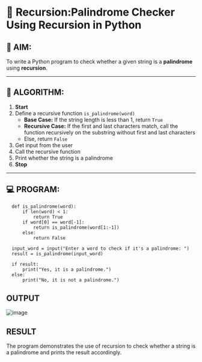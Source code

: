 # 🔁 Recursion:Palindrome Checker Using Recursion in Python

## 🎯 AIM:
To write a Python program to check whether a given string is a **palindrome** using **recursion**.

---

## 🧠 ALGORITHM:

1. **Start**
2. Define a recursive function `is_palindrome(word)`
   - **Base Case:** If the string length is less than 1, return `True`
   - **Recursive Case:** If the first and last characters match, call the function recursively on the substring without first and last characters
   - Else, return `False`
3. Get input from the user
4. Call the recursive function
5. Print whether the string is a palindrome
6. **Stop**

---

## 💻 PROGRAM:
      def is_palindrome(word):
          if len(word) < 1:
              return True
          if word[0] == word[-1]:
              return is_palindrome(word[1:-1])
          else:
              return False
      
      input_word = input("Enter a word to check if it's a palindrome: ")
      result = is_palindrome(input_word)
      
      if result:
          print("Yes, it is a palindrome.")
      else:
          print("No, it is not a palindrome.")
## OUTPUT
![image](https://github.com/user-attachments/assets/cf9263b4-5cc1-43e0-936a-80512f12bae7)

## RESULT
The program demonstrates the use of recursion to check whether a string is a palindrome and prints the result accordingly.
